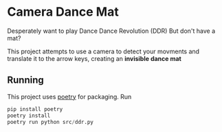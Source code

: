 # Camera Dance Mat
Desperately want to play Dance Dance Revolution (DDR) But don't have a mat?

This project attempts to use a camera to detect your movments and translate it to the arrow keys, creating an **invisible dance mat**

## Running

This project uses [poetry](https://python-poetry.org/) for packaging.
Run
```py
pip install poetry
poetry install
poetry run python src/ddr.py
```